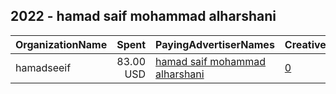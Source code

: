 ## 2022 - hamad saif mohammad alharshani 
|OrganizationName|Spent|PayingAdvertiserNames|CreativeUrls|Impressions|Genders|AgeBrackets|CountryCodes|BillingAddresses|CandidateBallotInformation|
|:---|---:|:---|:---|---:|:---|:---|:---|:---|:---|
|hamadseeif|83.00 USD|[hamad saif mohammad alharshani](2022/hamad_saif_mohammad_alharshani.md)|[0](https://www.snap.com/political-ads/asset/c97d4987562b2e2c3ecf22193ef89050312565c06d8e03656cd18258ac290305?mediaType=jpeg)|73,783||16+|kuwait|"114,kuwait,90000,KW"|hamad saif|
